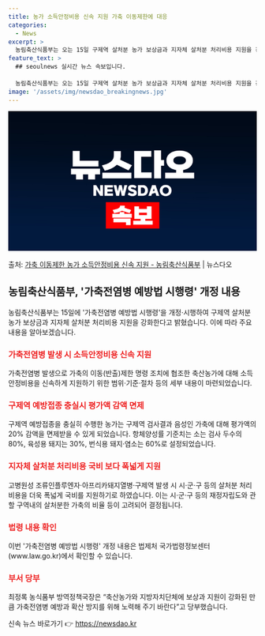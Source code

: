 ```yaml
---
title: 농가 소득안정비용 신속 지원 가축 이동제한에 대응
categories:
  - News
excerpt: >
  농림축산식품부는 오는 15일 구제역 살처분 농가 보상금과 지자체 살처분 처리비용 지원을 강화하는 내용의 가축…
feature_text: >
  ## seoulnews 실시간 뉴스 속보입니다.

  농림축산식품부는 오는 15일 구제역 살처분 농가 보상금과 지자체 살처분 처리비용 지원을 강화하는 내용의 가축…
image: '/assets/img/newsdao_breakingnews.jpg'
---
```


![뉴스다오 속보](/assets/img/newsdao_breakingnews.jpg)

<p>출처: <a href="https://newsdao.kr/3342" rel="dofollow">가축 이동제한 농가 소득안정비용 신속 지원 - 농림축산식품부</a> | 뉴스다오</p>

<h2 data-ke-size="size26">농림축산식품부, '가축전염병 예방법 시행령' 개정 내용</h2>
<p data-ke-size="size16">농림축산식품부는 15일에 '가축전염병 예방법 시행령'을 개정·시행하여 구제역 살처분 농가 보상금과 지자체 살처분 처리비용 지원을 강화한다고 밝혔습니다. 이에 따라 주요 내용을 알아보겠습니다.</p>

<h3><b><span style="color: #ee2323;">가축전염병 발생 시 소득안정비용 신속 지원</span></b></h3>
<p data-ke-size="size16">가축전염병 발생으로 가축의 이동(반출)제한 명령 조치에 협조한 축산농가에 대해 소득안정비용을 신속하게 지원하기 위한 범위·기준·절차 등의 세부 내용이 마련되었습니다.</p>

<h3><b><span style="color: #ee2323;">구제역 예방접종 충실시 평가액 감액 면제</span></b></h3>
<p data-ke-size="size16">구제역 예방접종을 충실히 수행한 농가는 구제역 검사결과 음성인 가축에 대해 평가액의 20% 감액을 면제받을 수 있게 되었습니다. 항체양성률 기준치는 소는 검사 두수의 80%, 육성용 돼지는 30%, 번식용 돼지·염소는 60%로 설정되었습니다.</p>

<h3><b><span style="color: #ee2323;">지자체 살처분 처리비용 국비 보다 폭넓게 지원</span></b></h3>
<p data-ke-size="size16">고병원성 조류인플루엔자·아프리카돼지열병·구제역 발생 시 시·군·구 등의 살처분 처리 비용을 더욱 폭넓게 국비를 지원하기로 하였습니다. 이는 시·군·구 등의 재정자립도와 관할 구역내의 살처분한 가축의 비율 등이 고려되어 결정됩니다.</p>

<h3><b><span style="color: #ee2323;">법령 내용 확인</span></b></h3>
<p data-ke-size="size16">이번 '가축전염병 예방법 시행령' 개정 내용은 법제처 국가법령정보센터(www.law.go.kr)에서 확인할 수 있습니다.</p>

<h3><b><span style="color: #ee2323;">부서 당부</span></b></h3>
<p data-ke-size="size16">최정록 농식품부 방역정책국장은 “축산농가와 지방자치단체에 보상과 지원이 강화된 만큼 가축전염병 예방과 확산 방지를 위해 노력해 주기 바란다”고 당부했습니다.</p> 

신속 뉴스 바로가기 👉 <a href="https://newsdao.kr" rel="dofollow">https://newsdao.kr</a>


